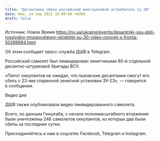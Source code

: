 ```yaml
---
title: "Десантники сбили российский многоцелевой истребитель Су-30"
date: Wed, 14 Sep 2022 16:09:00 +0300
draft: false
---
```

Источник: Новое Время https://nv.ua/ukraine/events/desantniki-vsu-sbili-rossiyskiy-mnogocelevoy-istrebitel-su-30-video-novosti-s-fronta-50269984.html


Об этом сообщает пресс-служба ДШВ в Telegram.

Российский самолет был ликвидирован зенитчиками 80-й отдельной десантно-штурмовой бригады ВСУ.

«Пилот оккупантов не ожидал, что львовские десантники смогут его сбить с 23-мм спаренной зенитной установки ЗУ-23», — говорится в сообщении.

 Видео дня   

ДШВ также опубликовали видео ликвидированного самолета. 

Всего, по данным Генштаба, с начала полномасштабного вторжения были уничтожены 246 самолетов оккупантов, из которых два были сбиты за последние сутки. 

Присоединяйтесь к нам в соцсетях Facebook, Telegram и Instagram.
